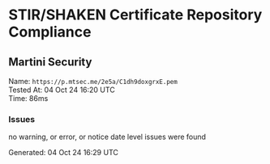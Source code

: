 # STIR/SHAKEN Certificate Repository Compliance

## Martini Security

Name: `https://p.mtsec.me/2e5a/C1dh9doxgrxE.pem`\
Tested At: 04 Oct 24 16:20 UTC\
Time: 86ms

### Issues

no warning, or error, or notice date level issues were found

Generated: 04 Oct 24 16:29 UTC